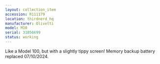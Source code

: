 ```yaml
---
layout: collection_item
accession: R111179
location: thirdnerd_hq
manufacturer: Olivetti
model: M10
serial: 31056699
status: working
---
```


Like a Model 100, but with a slightly tippy screen! Memory backup battery replaced 07/10/2024.
